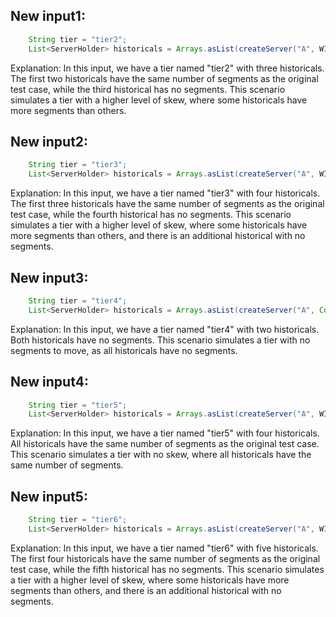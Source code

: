 ## New input1:
```java
    String tier = "tier2";
    List<ServerHolder> historicals = Arrays.asList(createServer("A", WIKI_SEGMENTS), createServer("B", WIKI_SEGMENTS), createServer("C", Collections.emptyList()));
```
Explanation: In this input, we have a tier named "tier2" with three historicals. The first two historicals have the same number of segments as the original test case, while the third historical has no segments. This scenario simulates a tier with a higher level of skew, where some historicals have more segments than others.

## New input2:
```java
    String tier = "tier3";
    List<ServerHolder> historicals = Arrays.asList(createServer("A", WIKI_SEGMENTS), createServer("B", WIKI_SEGMENTS), createServer("C", WIKI_SEGMENTS), createServer("D", Collections.emptyList()));
```
Explanation: In this input, we have a tier named "tier3" with four historicals. The first three historicals have the same number of segments as the original test case, while the fourth historical has no segments. This scenario simulates a tier with a higher level of skew, where some historicals have more segments than others, and there is an additional historical with no segments.

## New input3:
```java
    String tier = "tier4";
    List<ServerHolder> historicals = Arrays.asList(createServer("A", Collections.emptyList()), createServer("B", Collections.emptyList()));
```
Explanation: In this input, we have a tier named "tier4" with two historicals. Both historicals have no segments. This scenario simulates a tier with no segments to move, as all historicals have no segments.

## New input4:
```java
    String tier = "tier5";
    List<ServerHolder> historicals = Arrays.asList(createServer("A", WIKI_SEGMENTS), createServer("B", WIKI_SEGMENTS), createServer("C", WIKI_SEGMENTS), createServer("D", WIKI_SEGMENTS));
```
Explanation: In this input, we have a tier named "tier5" with four historicals. All historicals have the same number of segments as the original test case. This scenario simulates a tier with no skew, where all historicals have the same number of segments.

## New input5:
```java
    String tier = "tier6";
    List<ServerHolder> historicals = Arrays.asList(createServer("A", WIKI_SEGMENTS), createServer("B", WIKI_SEGMENTS), createServer("C", WIKI_SEGMENTS), createServer("D", WIKI_SEGMENTS), createServer("E", Collections.emptyList()));
```
Explanation: In this input, we have a tier named "tier6" with five historicals. The first four historicals have the same number of segments as the original test case, while the fifth historical has no segments. This scenario simulates a tier with a higher level of skew, where some historicals have more segments than others, and there is an additional historical with no segments.
